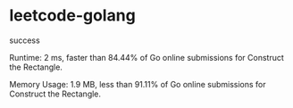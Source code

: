 # leetcode-golang

success

Runtime: 2 ms, faster than 84.44% of Go online submissions for Construct the Rectangle.

Memory Usage: 1.9 MB, less than 91.11% of Go online submissions for Construct the Rectangle.
